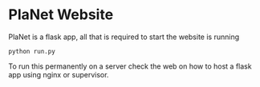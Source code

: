 # PlaNet Website

PlaNet is a flask app, all that is required to start the website is running

    python run.py

To run this permanently on a server check the web on how to host a flask app using nginx or supervisor.
